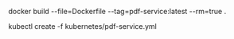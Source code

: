 docker build --file=Dockerfile --tag=pdf-service:latest --rm=true .

kubectl create -f kubernetes/pdf-service.yml